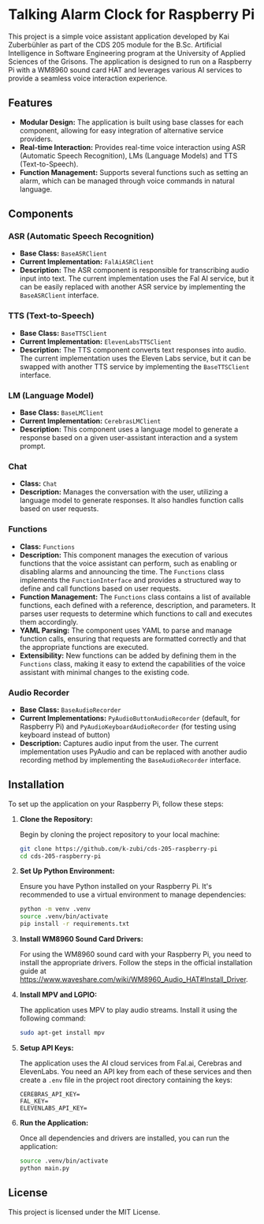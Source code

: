 # Talking Alarm Clock for Raspberry Pi

This project is a simple voice assistant application developed by Kai Zuberbühler as part of the CDS 205 module for the B.Sc. Artificial Intelligence in Software Engineering program at the University of Applied Sciences of the Grisons. The application is designed to run on a Raspberry Pi with a WM8960 sound card HAT and leverages various AI services to provide a seamless voice interaction experience.

## Features

- **Modular Design:** The application is built using base classes for each component, allowing for easy integration of alternative service providers.
- **Real-time Interaction:** Provides real-time voice interaction using ASR (Automatic Speech Recognition), LMs (Language Models) and TTS (Text-to-Speech).
- **Function Management:** Supports several functions such as setting an alarm, which can be managed through voice commands in natural language.

## Components

### ASR (Automatic Speech Recognition)

- **Base Class:** `BaseASRClient`
- **Current Implementation:** `FalAiASRClient`
- **Description:** The ASR component is responsible for transcribing audio input into text. The current implementation uses the Fal AI service, but it can be easily replaced with another ASR service by implementing the `BaseASRClient` interface.

### TTS (Text-to-Speech)

- **Base Class:** `BaseTTSClient`
- **Current Implementation:** `ElevenLabsTTSClient`
- **Description:** The TTS component converts text responses into audio. The current implementation uses the Eleven Labs service, but it can be swapped with another TTS service by implementing the `BaseTTSClient` interface.

### LM (Language Model)

- **Base Class:** `BaseLMClient`
- **Current Implementation:** `CerebrasLMClient`
- **Description:** This component uses a language model to generate a response based on a given user-assistant interaction and a system prompt.

### Chat

- **Class:** `Chat`
- **Description:** Manages the conversation with the user, utilizing a language model to generate responses. It also handles function calls based on user requests.

### Functions

- **Class:** `Functions`
- **Description:** This component manages the execution of various functions that the voice assistant can perform, such as enabling or disabling alarms and announcing the time. The `Functions` class implements the `FunctionInterface` and provides a structured way to define and call functions based on user requests.
- **Function Management:** The `Functions` class contains a list of available functions, each defined with a reference, description, and parameters. It parses user requests to determine which functions to call and executes them accordingly.
- **YAML Parsing:** The component uses YAML to parse and manage function calls, ensuring that requests are formatted correctly and that the appropriate functions are executed.
- **Extensibility:** New functions can be added by defining them in the `Functions` class, making it easy to extend the capabilities of the voice assistant with minimal changes to the existing code.

### Audio Recorder

- **Base Class:** `BaseAudioRecorder`
- **Current Implementations:** `PyAudioButtonAudioRecorder` (default, for Raspberry Pi) and `PyAudioKeyboardAudioRecorder` (for testing using keyboard instead of button)
- **Description:** Captures audio input from the user. The current implementation uses PyAudio and can be replaced with another audio recording method by implementing the `BaseAudioRecorder` interface.

## Installation

To set up the application on your Raspberry Pi, follow these steps:

1. **Clone the Repository:**

   Begin by cloning the project repository to your local machine:

   ```bash
   git clone https://github.com/k-zubi/cds-205-raspberry-pi
   cd cds-205-raspberry-pi
   ```

2. **Set Up Python Environment:**

   Ensure you have Python installed on your Raspberry Pi. It's recommended to use a virtual environment to manage dependencies:

   ```bash
   python -m venv .venv
   source .venv/bin/activate
   pip install -r requirements.txt
   ```

3. **Install WM8960 Sound Card Drivers:**

   For using the WM8960 sound card with your Raspberry Pi, you need to install the appropriate drivers. Follow the steps in the official installation guide at https://www.waveshare.com/wiki/WM8960_Audio_HAT#Install_Driver.

4. **Install MPV and LGPIO:**

   The application uses MPV to play audio streams. Install it using the following command:

   ```bash
   sudo apt-get install mpv
   ```

5. **Setup API Keys:**

    The application uses the AI cloud services from Fal.ai, Cerebras and ElevenLabs. You need an API key from each of these services and then create a `.env` file in the project root directory containing the keys:
    ```
    CEREBRAS_API_KEY=
    FAL_KEY=
    ELEVENLABS_API_KEY=
    ```

6. **Run the Application:**

   Once all dependencies and drivers are installed, you can run the application:

   ```bash
   source .venv/bin/activate
   python main.py
   ```

## License

This project is licensed under the MIT License.
